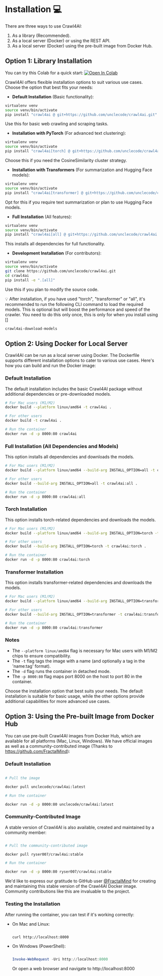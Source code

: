 # Installation 💻

There are three ways to use Crawl4AI:

1. As a library (Recommended).
2. As a local server (Docker) or using the REST API.
3. As a local server (Docker) using the pre-built image from Docker Hub.

## Option 1: Library Installation

You can try this Colab for a quick start: [![Open In Colab](https://colab.research.google.com/assets/colab-badge.svg)](https://colab.research.google.com/drive/1sJPAmeLj5PMrg2VgOwMJ2ubGIcK0cJeX#scrollTo=g1RrmI4W_rPk)

Crawl4AI offers flexible installation options to suit various use cases. Choose the option that best fits your needs:

- **Default Installation** (Basic functionality):
```bash
virtualenv venv
source venv/bin/activate
pip install "crawl4ai @ git+https://github.com/unclecode/crawl4ai.git"
```
Use this for basic web crawling and scraping tasks.

- **Installation with PyTorch** (For advanced text clustering):
```bash
virtualenv venv
source venv/bin/activate
pip install "crawl4ai[torch] @ git+https://github.com/unclecode/crawl4ai.git"
```
Choose this if you need the CosineSimilarity cluster strategy.

- **Installation with Transformers** (For summarization and Hugging Face models):
```bash
virtualenv venv
source venv/bin/activate
pip install "crawl4ai[transformer] @ git+https://github.com/unclecode/crawl4ai.git"
```
Opt for this if you require text summarization or plan to use Hugging Face models.

- **Full Installation** (All features):
```bash
virtualenv venv
source venv/bin/activate
pip install "crawl4ai[all] @ git+https://github.com/unclecode/crawl4ai.git"
```
This installs all dependencies for full functionality.

- **Development Installation** (For contributors):
```bash
virtualenv venv
source venv/bin/activate
git clone https://github.com/unclecode/crawl4ai.git
cd crawl4ai
pip install -e ".[all]"
```
Use this if you plan to modify the source code.

💡 After installation, if you have used "torch", "transformer" or "all", it's recommended to run the following CLI command to load the required models. This is optional but will boost the performance and speed of the crawler. You need to do this only once, this is only for when you install using []
```bash
crawl4ai-download-models
```

## Option 2: Using Docker for Local Server

Crawl4AI can be run as a local server using Docker. The Dockerfile supports different installation options to cater to various use cases. Here's how you can build and run the Docker image:

### Default Installation

The default installation includes the basic Crawl4AI package without additional dependencies or pre-downloaded models.

```bash
# For Mac users (M1/M2)
docker build --platform linux/amd64 -t crawl4ai .

# For other users
docker build -t crawl4ai .

# Run the container
docker run -d -p 8000:80 crawl4ai
```

### Full Installation (All Dependencies and Models)

This option installs all dependencies and downloads the models.

```bash
# For Mac users (M1/M2)
docker build --platform linux/amd64 --build-arg INSTALL_OPTION=all -t crawl4ai:all .

# For other users
docker build --build-arg INSTALL_OPTION=all -t crawl4ai:all .

# Run the container
docker run -d -p 8000:80 crawl4ai:all
```

### Torch Installation

This option installs torch-related dependencies and downloads the models.

```bash
# For Mac users (M1/M2)
docker build --platform linux/amd64 --build-arg INSTALL_OPTION=torch -t crawl4ai:torch .

# For other users
docker build --build-arg INSTALL_OPTION=torch -t crawl4ai:torch .

# Run the container
docker run -d -p 8000:80 crawl4ai:torch
```

### Transformer Installation

This option installs transformer-related dependencies and downloads the models.

```bash
# For Mac users (M1/M2)
docker build --platform linux/amd64 --build-arg INSTALL_OPTION=transformer -t crawl4ai:transformer .

# For other users
docker build --build-arg INSTALL_OPTION=transformer -t crawl4ai:transformer .

# Run the container
docker run -d -p 8000:80 crawl4ai:transformer
```

### Notes

- The `--platform linux/amd64` flag is necessary for Mac users with M1/M2 chips to ensure compatibility.
- The `-t` flag tags the image with a name (and optionally a tag in the 'name:tag' format).
- The `-d` flag runs the container in detached mode.
- The `-p 8000:80` flag maps port 8000 on the host to port 80 in the container.

Choose the installation option that best suits your needs. The default installation is suitable for basic usage, while the other options provide additional capabilities for more advanced use cases.

## Option 3: Using the Pre-built Image from Docker Hub

You can use pre-built Crawl4AI images from Docker Hub, which are available for all platforms (Mac, Linux, Windows). We have official images as well as a community-contributed image (Thanks to https://github.com/FractalMind):

### Default Installation

```bash

# Pull the image

docker pull unclecode/crawl4ai:latest

# Run the container

docker run -d -p 8000:80 unclecode/crawl4ai:latest

```

### Community-Contributed Image

A stable version of Crawl4AI is also available, created and maintained by a community member:

```bash

# Pull the community-contributed image

docker pull ryser007/crawl4ai:stable

# Run the container

docker run -d -p 8000:80 ryser007/crawl4ai:stable

```

We'd like to express our gratitude to GitHub user [@FractalMind](https://github.com/FractalMind) for creating and maintaining this stable version of the Crawl4AI Docker image. Community contributions like this are invaluable to the project.


### Testing the Installation

After running the container, you can test if it's working correctly:

- On Mac and Linux:

  ```bash

  curl http://localhost:8000

  ```

- On Windows (PowerShell):

  ```powershell

  Invoke-WebRequest -Uri http://localhost:8000

  ```

  Or open a web browser and navigate to http://localhost:8000

